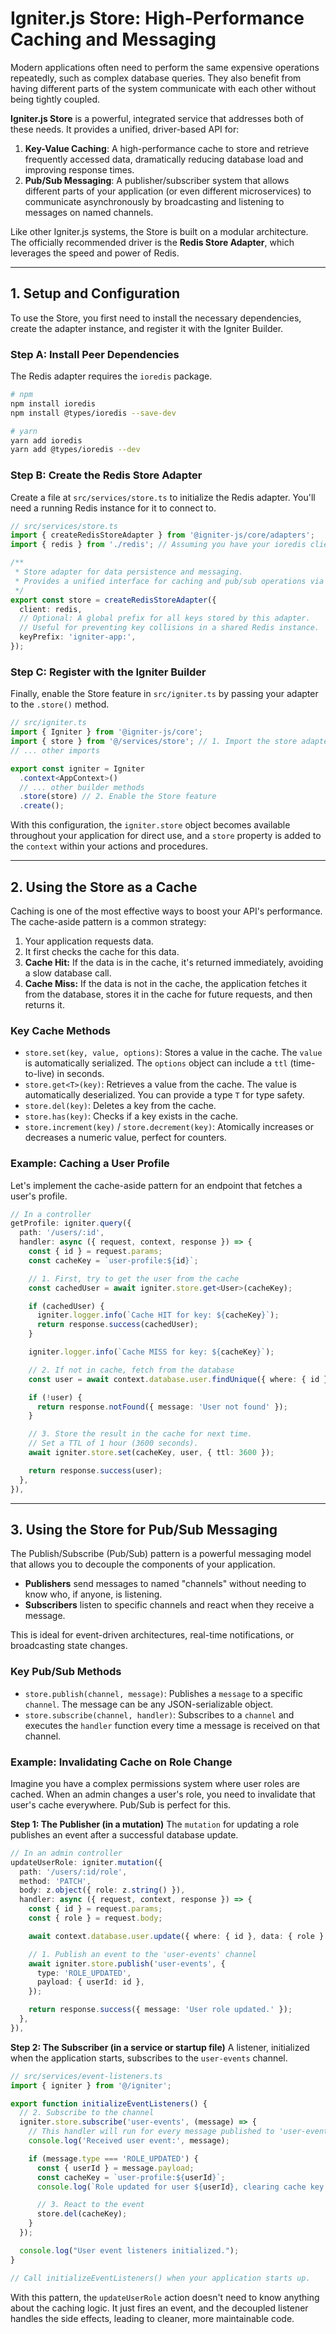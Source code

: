 # Igniter.js Store: High-Performance Caching and Messaging

Modern applications often need to perform the same expensive operations repeatedly, such as complex database queries. They also benefit from having different parts of the system communicate with each other without being tightly coupled.

**Igniter.js Store** is a powerful, integrated service that addresses both of these needs. It provides a unified, driver-based API for:

1.  **Key-Value Caching**: A high-performance cache to store and retrieve frequently accessed data, dramatically reducing database load and improving response times.
2.  **Pub/Sub Messaging**: A publisher/subscriber system that allows different parts of your application (or even different microservices) to communicate asynchronously by broadcasting and listening to messages on named channels.

Like other Igniter.js systems, the Store is built on a modular architecture. The officially recommended driver is the **Redis Store Adapter**, which leverages the speed and power of Redis.

---

## 1. Setup and Configuration

To use the Store, you first need to install the necessary dependencies, create the adapter instance, and register it with the Igniter Builder.

### Step A: Install Peer Dependencies

The Redis adapter requires the `ioredis` package.

```bash
# npm
npm install ioredis
npm install @types/ioredis --save-dev

# yarn
yarn add ioredis
yarn add @types/ioredis --dev
```

### Step B: Create the Redis Store Adapter

Create a file at `src/services/store.ts` to initialize the Redis adapter. You'll need a running Redis instance for it to connect to.

```typescript
// src/services/store.ts
import { createRedisStoreAdapter } from '@igniter-js/core/adapters';
import { redis } from './redis'; // Assuming you have your ioredis client instance here

/**
 * Store adapter for data persistence and messaging.
 * Provides a unified interface for caching and pub/sub operations via Redis.
 */
export const store = createRedisStoreAdapter({
  client: redis,
  // Optional: A global prefix for all keys stored by this adapter.
  // Useful for preventing key collisions in a shared Redis instance.
  keyPrefix: 'igniter-app:',
});
```

### Step C: Register with the Igniter Builder

Finally, enable the Store feature in `src/igniter.ts` by passing your adapter to the `.store()` method.

```typescript
// src/igniter.ts
import { Igniter } from '@igniter-js/core';
import { store } from '@/services/store'; // 1. Import the store adapter
// ... other imports

export const igniter = Igniter
  .context<AppContext>()
  // ... other builder methods
  .store(store) // 2. Enable the Store feature
  .create();
```
With this configuration, the `igniter.store` object becomes available throughout your application for direct use, and a `store` property is added to the `context` within your actions and procedures.

---

## 2. Using the Store as a Cache

Caching is one of the most effective ways to boost your API's performance. The cache-aside pattern is a common strategy:

1.  Your application requests data.
2.  It first checks the cache for this data.
3.  **Cache Hit:** If the data is in the cache, it's returned immediately, avoiding a slow database call.
4.  **Cache Miss:** If the data is not in the cache, the application fetches it from the database, stores it in the cache for future requests, and then returns it.

### Key Cache Methods

*   `store.set(key, value, options)`: Stores a value in the cache. The `value` is automatically serialized. The `options` object can include a `ttl` (time-to-live) in seconds.
*   `store.get<T>(key)`: Retrieves a value from the cache. The value is automatically deserialized. You can provide a type `T` for type safety.
*   `store.del(key)`: Deletes a key from the cache.
*   `store.has(key)`: Checks if a key exists in the cache.
*   `store.increment(key)` / `store.decrement(key)`: Atomically increases or decreases a numeric value, perfect for counters.

### Example: Caching a User Profile

Let's implement the cache-aside pattern for an endpoint that fetches a user's profile.

```typescript
// In a controller
getProfile: igniter.query({
  path: '/users/:id',
  handler: async ({ request, context, response }) => {
    const { id } = request.params;
    const cacheKey = `user-profile:${id}`;

    // 1. First, try to get the user from the cache
    const cachedUser = await igniter.store.get<User>(cacheKey);

    if (cachedUser) {
      igniter.logger.info(`Cache HIT for key: ${cacheKey}`);
      return response.success(cachedUser);
    }

    igniter.logger.info(`Cache MISS for key: ${cacheKey}`);

    // 2. If not in cache, fetch from the database
    const user = await context.database.user.findUnique({ where: { id } });

    if (!user) {
      return response.notFound({ message: 'User not found' });
    }

    // 3. Store the result in the cache for next time.
    // Set a TTL of 1 hour (3600 seconds).
    await igniter.store.set(cacheKey, user, { ttl: 3600 });

    return response.success(user);
  },
}),
```

---

## 3. Using the Store for Pub/Sub Messaging

The Publish/Subscribe (Pub/Sub) pattern is a powerful messaging model that allows you to decouple the components of your application.

*   **Publishers** send messages to named "channels" without needing to know who, if anyone, is listening.
*   **Subscribers** listen to specific channels and react when they receive a message.

This is ideal for event-driven architectures, real-time notifications, or broadcasting state changes.

### Key Pub/Sub Methods

*   `store.publish(channel, message)`: Publishes a `message` to a specific `channel`. The message can be any JSON-serializable object.
*   `store.subscribe(channel, handler)`: Subscribes to a `channel` and executes the `handler` function every time a message is received on that channel.

### Example: Invalidating Cache on Role Change

Imagine you have a complex permissions system where user roles are cached. When an admin changes a user's role, you need to invalidate that user's cache everywhere. Pub/Sub is perfect for this.

**Step 1: The Publisher (in a mutation)**
The `mutation` for updating a role publishes an event after a successful database update.

```typescript
// In an admin controller
updateUserRole: igniter.mutation({
  path: '/users/:id/role',
  method: 'PATCH',
  body: z.object({ role: z.string() }),
  handler: async ({ request, context, response }) => {
    const { id } = request.params;
    const { role } = request.body;

    await context.database.user.update({ where: { id }, data: { role } });

    // 1. Publish an event to the 'user-events' channel
    await igniter.store.publish('user-events', {
      type: 'ROLE_UPDATED',
      payload: { userId: id },
    });

    return response.success({ message: 'User role updated.' });
  },
}),
```

**Step 2: The Subscriber (in a service or startup file)**
A listener, initialized when the application starts, subscribes to the `user-events` channel.

```typescript
// src/services/event-listeners.ts
import { igniter } from '@/igniter';

export function initializeEventListeners() {
  // 2. Subscribe to the channel
  igniter.store.subscribe('user-events', (message) => {
    // This handler will run for every message published to 'user-events'
    console.log('Received user event:', message);

    if (message.type === 'ROLE_UPDATED') {
      const { userId } = message.payload;
      const cacheKey = `user-profile:${userId}`;
      console.log(`Role updated for user ${userId}, clearing cache key: ${cacheKey}`);

      // 3. React to the event
      store.del(cacheKey);
    }
  });

  console.log("User event listeners initialized.");
}

// Call initializeEventListeners() when your application starts up.
```
With this pattern, the `updateUserRole` action doesn't need to know anything about the caching logic. It just fires an event, and the decoupled listener handles the side effects, leading to cleaner, more maintainable code.
